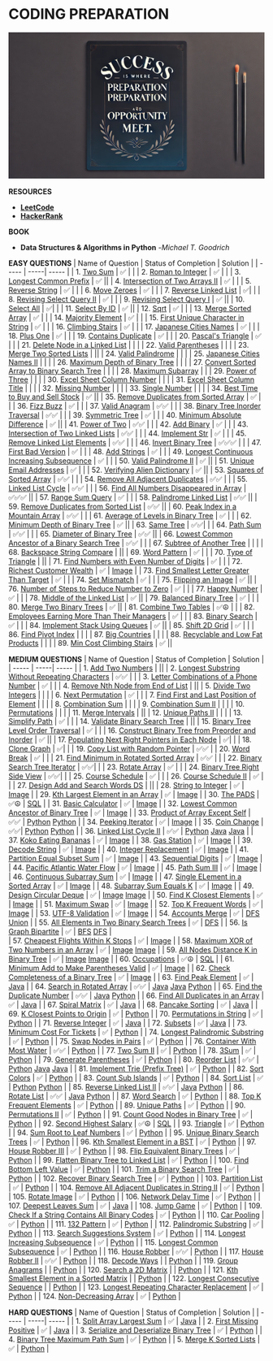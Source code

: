 # **CODING PREPARATION**


![Image](Assets/code.jpg)

**RESOURCES**
- [**LeetCode**](https://leetcode.com/problemset/all/?listId=wpwgkgt&page=1&difficulty=EASY&status=NOT_STARTED)
- [**HackerRank**](https://www.hackerrank.com/dashboard)

**BOOK**
- **Data Structures & Algorithms in Python** -*Michael T. Goodrich*


**EASY QUESTIONS**
| Name of Question | Status of Completion | Solution |
| ----- | -----| ----- |
| 1. [Two Sum](https://leetcode.com/problems/two-sum/) | ✅ | |
| 2. [Roman to Integer](https://leetcode.com/problems/roman-to-integer/) | ✅ | |
| 3. [Longest Common Prefix](https://leetcode.com/problems/longest-common-prefix/) | ✅ ||
| 4. [Intersection of Two Arrays II](https://leetcode.com/problems/intersection-of-two-arrays-ii/) | ✅ | |
| 5. [Reverse String](https://leetcode.com/problems/reverse-string/) | ✅ | |
| 6. [Move Zeroes](https://leetcode.com/problems/move-zeroes/) | ✅ | |
| 7. [Reverse Linked List](https://leetcode.com/problems/reverse-linked-list/) | ✅| |
| 8. [Revising Select Query II](https://www.hackerrank.com/challenges/revising-the-select-query-2/problem?isFullScreen=true) | ✅ | |
| 9. [Revising Select Query I](https://www.hackerrank.com/challenges/revising-the-select-query/problem?isFullScreen=true) | ✅ ||
| 10. [Select All](https://www.hackerrank.com/challenges/select-all-sql/problem?isFullScreen=true) | ✅| |
| 11. [Select By ID](https://www.hackerrank.com/challenges/select-by-id/problem?isFullScreen=true) | ✅ ||
| 12. [Sqrt](https://leetcode.com/problems/sqrtx/) | ✅ | |
| 13. [Merge Sorted Array](https://leetcode.com/problems/merge-sorted-array/submissions/) | ✅ | |
| 14. [Majority Element](https://leetcode.com/problems/majority-element/submissions/) | ✅ | |
| 15. [First Unique Character in String](https://leetcode.com/problems/first-unique-character-in-a-string/submissions/) | ✅ | |
| 16. [Climbing Stairs](https://leetcode.com/problems/climbing-stairs/submissions/) | ✅ | |
| 17. [Japanese Cities Names](https://www.hackerrank.com/challenges/japanese-cities-name/problem?isFullScreen=true) | ✅ | |
| 18. [Plus One](https://leetcode.com/problems/plus-one/submissions/) | ✅ | |
| 19. [Contains Duplicate](https://leetcode.com/problems/contains-duplicate/submissions/) | ✅ | |
| 20. [Pascal's Triangle](https://leetcode.com/problems/pascals-triangle/submissions/) | ✅ | |
| 21. [Delete Node in a Linked List](https://leetcode.com/problems/delete-node-in-a-linked-list/submissions/) |  | |
| 22. [Valid Parentheses](https://leetcode.com/problems/valid-parentheses/submissions/) |  | |
| 23. [Merge Two Sorted Lists](https://leetcode.com/problems/merge-two-sorted-lists/submissions/) | ||
| 24. [Valid Palindrome](https://github.com/ThinamXx/ML..Interview..Preparation/blob/main/Images/Valid%20Palindrome.PNG) |  | |
| 25. [Japanese Cities Names II](https://www.hackerrank.com/challenges/japanese-cities-name/problem?isFullScreen=true) |  | |
| 26. [Maximum Depth of Binary Tree](https://leetcode.com/problems/maximum-depth-of-binary-tree/submissions/) |  | |
| 27. [Convert Sorted Array to Binary Search Tree](https://leetcode.com/problems/convert-sorted-array-to-binary-search-tree/) |  | |
| 28. [Maximum Subarray](https://leetcode.com/problems/maximum-subarray/submissions/) | | 
| 29. [Power of Three](https://leetcode.com/problems/power-of-three/submissions/) |  | | 
| 30. [Excel Sheet Column Number](https://leetcode.com/problems/excel-sheet-column-number/submissions/) |  | |
| 31. [Excel Sheet Column Title](https://leetcode.com/problems/excel-sheet-column-title/submissions/) |  | |
| 32. [Missing Number](https://leetcode.com/problems/missing-number/submissions/) |  | |
| 33. [Single Number](https://leetcode.com/problems/single-number/submissions/) |  | |
| 34. [Best Time to Buy and Sell Stock](https://leetcode.com/problems/best-time-to-buy-and-sell-stock/submissions/) | ✅ ||
| 35. [Remove Duplicates from Sorted Array](https://leetcode.com/problems/remove-duplicates-from-sorted-array/submissions/) | ✅ | |
| 36. [Fizz Buzz](https://leetcode.com/problems/fizz-buzz/submissions/) | ✅ | |
| 37. [Valid Anagram](https://leetcode.com/problems/valid-anagram/submissions/) | ✅✅ | |
| 38. [Binary Tree Inorder Traversal](https://leetcode.com/problems/binary-tree-inorder-traversal/submissions/) | ✅✅ | |
| 39. [Symmetric Tree](https://leetcode.com/problems/symmetric-tree/submissions/) | ✅ | |
| 40. [Minimum Absolute Difference](https://leetcode.com/problems/minimum-absolute-difference/submissions/) | ✅ ||
| 41. [Power of Two](https://leetcode.com/problems/power-of-two/submissions/) | ✅✅ | |
| 42. [Add Binary](https://leetcode.com/problems/add-binary/submissions/) | ✅ | |
| 43. [Intersection of Two Linked Lists](https://leetcode.com/problems/intersection-of-two-linked-lists/submissions/) | ✅✅ | |
| 44. [Implement Str](https://leetcode.com/problems/implement-strstr/) | ✅ | | 
| 45. [Remove Linked List Elements](https://leetcode.com/problems/remove-linked-list-elements/submissions/) | ✅✅ | |
| 46. [Invert Binary Tree](https://leetcode.com/problems/invert-binary-tree/submissions/) | ✅✅✅ | |
| 47. [First Bad Version](https://leetcode.com/problems/first-bad-version/) | ✅ | |
| 48. [Add Strings](https://leetcode.com/problems/add-strings/submissions/) | ✅ | |
| 49. [Longest Continuous Increasing Subsequence](https://leetcode.com/problems/longest-continuous-increasing-subsequence/submissions/) | ✅ | |
| 50. [Valid Palindrome II](https://leetcode.com/problems/valid-palindrome-ii/submissions/) | ✅ || 
| 51. [Unique Email Addresses](https://leetcode.com/problems/unique-email-addresses/submissions/) | ✅ | |
| 52. [Verifying Alien Dictionary](https://leetcode.com/problems/verifying-an-alien-dictionary/submissions/) | ✅ ||
| 53. [Squares of Sorted Array](https://leetcode.com/problems/squares-of-a-sorted-array/submissions/) | ✅✅ | | 
| 54. [Remove All Adjacent Duplicates](https://leetcode.com/problems/remove-all-adjacent-duplicates-in-string/submissions/) | ✅✅ | |
| 55. [Linked List Cycle](https://leetcode.com/problems/linked-list-cycle/submissions/) | ✅✅ | | 
| 56. [Find All Numbers Disappeared in Array](https://leetcode.com/problems/find-all-numbers-disappeared-in-an-array/) | ✅✅✅ || 
| 57. [Range Sum Query](https://leetcode.com/problems/range-sum-query-immutable/submissions/) | ✅ | |
| 58. [Palindrome Linked List](https://leetcode.com/problems/palindrome-linked-list/submissions/) | ✅✅ ||
| 59. [Remove Duplicates from Sorted List](https://leetcode.com/problems/remove-duplicates-from-sorted-list/submissions/) | ✅✅ ||
| 60. [Peak Index in a Mountain Array](https://leetcode.com/problems/peak-index-in-a-mountain-array/) | ✅✅ | |
| 61. [Average of Levels in Binary Tree](https://leetcode.com/problems/average-of-levels-in-binary-tree/) | ✅ | |
| 62. [Minimum Depth of Binary Tree](https://leetcode.com/problems/minimum-depth-of-binary-tree/submissions/) | ✅ || 
| 63. [Same Tree](https://leetcode.com/problems/same-tree/submissions/) | ✅✅| |
| 64. [Path Sum](https://leetcode.com/problems/path-sum/submissions/) | ✅✅ | |
| 65. [Diameter of Binary Tree](https://leetcode.com/problems/diameter-of-binary-tree/submissions/) | ✅✅ ||
| 66. [Lowest Common Ancestor of a Binary Search Tree](https://leetcode.com/problems/lowest-common-ancestor-of-a-binary-search-tree/) | ✅✅ | | 
| 67. [Subtree of Another Tree](https://leetcode.com/problems/subtree-of-another-tree/submissions/) |  | |
| 68. [Backspace String Compare](https://leetcode.com/problems/backspace-string-compare/submissions/) | || 
| 69. [Word Pattern](https://leetcode.com/problems/word-pattern/submissions/) | ✅ | | 
| 70. [Type of Triangle](https://www.hackerrank.com/challenges/what-type-of-triangle/problem?isFullScreen=true) |  ||
| 71. [Find Numbers with Even Number of Digits](https://leetcode.com/problems/find-numbers-with-even-number-of-digits/) | ✅ | |
| 72. [Richest Customer Wealth](https://leetcode.com/problems/richest-customer-wealth/submissions/) | ✅ | [Image](https://github.com/ThinamXx/ML..Interview..Preparation/blob/main/Images/Wealth.PNG) | 
| 73. [Find Smallest Letter Greater Than Target](https://leetcode.com/problems/find-smallest-letter-greater-than-target/) | ✅ | | 
| 74. [Set Mismatch](https://leetcode.com/problems/set-mismatch/) | ✅ | | 
| 75. [Flipping an Image](https://leetcode.com/problems/flipping-an-image/) | ✅ || 
| 76. [Number of Steps to Reduce Number to Zero](https://leetcode.com/problems/number-of-steps-to-reduce-a-number-to-zero/) | ✅ | | 
| 77. [Happy Number](https://leetcode.com/problems/happy-number/) | ✅ | | 
| 78. [Middle of the Linked List](https://leetcode.com/problems/middle-of-the-linked-list/) | ✅ || 
| 79. [Balanced Binary Tree](https://leetcode.com/problems/balanced-binary-tree/submissions/) | ✅ | | 
| 80. [Merge Two Binary Trees](https://leetcode.com/problems/merge-two-binary-trees/submissions/) | ✅ || 
| 81. [Combine Two Tables](https://leetcode.com/problems/combine-two-tables/submissions/) | ✅☮ | | 
| 82. [Employees Earning More Than Their Managers](https://leetcode.com/problems/employees-earning-more-than-their-managers/) | ✅ | |
| 83. [Binary Search](https://leetcode.com/problems/binary-search/submissions/) | ✅ | | 
| 84. [Implement Stack Using Queues](https://leetcode.com/problems/implement-stack-using-queues/) | ✅ ||
| 85. [Shift 2D Grid](https://leetcode.com/problems/shift-2d-grid/) | ✅ | | 
| 86. [Find Pivot Index](https://leetcode.com/problems/find-pivot-index/) |  | | 
| 87. [Big Countries](https://leetcode.com/problems/big-countries/) | | | 
| 88. [Recyclable and Low Fat Products](https://leetcode.com/problems/recyclable-and-low-fat-products/) |  | | 
| 89. [Min Cost Climbing Stairs](https://leetcode.com/problems/min-cost-climbing-stairs/description/) | ✅ || 

**MEDIUM QUESTIONS**
| Name of Question | Status of Completion | Solution |
| ----- | -----| ----- |
| 1. [Add Two Numbers](https://leetcode.com/problems/add-two-numbers/) | ||
| 2. [Longest Substring Without Repeating Characters](https://leetcode.com/problems/longest-substring-without-repeating-characters/) | ✅✅ | |
| 3. [Letter Combinations of a Phone Number](https://leetcode.com/problems/letter-combinations-of-a-phone-number/) | ✅ | |
| 4. [Remove Nth Node from End of List](https://leetcode.com/problems/remove-nth-node-from-end-of-list/) | || 
| 5. [Divide Two Integers](https://leetcode.com/problems/divide-two-integers/submissions/) | | |
| 6. [Next Permutation](https://leetcode.com/problems/next-permutation/submissions/) | ✅ | | 
| 7. [Find First and Last Position of Element](https://leetcode.com/problems/find-first-and-last-position-of-element-in-sorted-array/submissions/) |  | |
| 8. [Combination Sum](https://leetcode.com/problems/combination-sum/submissions/) | | | 
| 9. [Combination Sum II](https://leetcode.com/problems/combination-sum-ii/submissions/) |  | |
| 10. [Permutations](https://leetcode.com/problems/permutations/submissions/) |  | |
| 11. [Merge Intervals](https://leetcode.com/problems/merge-intervals/submissions/) |  ||
| 12. [Unique Paths II](https://leetcode.com/problems/unique-paths-ii/submissions/) |  | | 
| 13. [Simplify Path](https://leetcode.com/problems/simplify-path/submissions/) | ✅ | |
| 14. [Validate Binary Search Tree](https://leetcode.com/problems/validate-binary-search-tree/submissions/) |  ||
| 15. [Binary Tree Level Order Traversal](https://leetcode.com/problems/binary-tree-level-order-traversal/) | ✅ | |
| 16. [Construct Binary Tree from Preorder and Inorder](https://leetcode.com/problems/construct-binary-tree-from-preorder-and-inorder-traversal/) | ✅ ||
| 17. [Populating Next Right Pointers in Each Node](https://leetcode.com/problems/populating-next-right-pointers-in-each-node/) | ✅| | 
| 18. [Clone Graph](https://leetcode.com/problems/clone-graph/submissions/) | ✅| | 
| 19. [Copy List with Random Pointer](https://leetcode.com/problems/copy-list-with-random-pointer/) | ✅✅ |
| 20. [Word Break](https://leetcode.com/problems/word-break/) | ✅ | |
| 21. [Find Minimum in Rotated Sorted Array](https://leetcode.com/problems/find-minimum-in-rotated-sorted-array/) | ✅✅ | |
| 22. [Binary Search Tree Iterator](https://leetcode.com/problems/binary-search-tree-iterator/) | ✅✅| | 
| 23. [Rotate Array](https://leetcode.com/problems/rotate-array/) | ✅ | |
| 24. [Binary Tree Right Side View](https://leetcode.com/problems/binary-tree-right-side-view/) | ✅✅| | 
| 25. [Course Schedule](https://leetcode.com/problems/course-schedule/submissions/) | ✅ | |
| 26. [Course Schedule II](https://leetcode.com/problems/course-schedule-ii/submissions/) | ✅ | |
| 27. [Design Add and Search Words DS](https://leetcode.com/problems/design-add-and-search-words-data-structure/) |  || 
| 28. [String to Integer](https://leetcode.com/problems/string-to-integer-atoi/submissions/) | ✅ | [Image](https://github.com/ThinamXx/ML..Interview..Preparation/blob/main/Images/String%20to%20Integer.PNG) | 
| 29. [Kth Largest Element in an Array](https://leetcode.com/problems/kth-largest-element-in-an-array/) | ✅ | [Image](https://github.com/ThinamXx/ML..Interview..Preparation/blob/main/Images/Kth%20Largest%20Element.PNG) | 
| 30. [The PADS](https://www.hackerrank.com/challenges/the-pads/problem?isFullScreen=true) | ✅☮ | [SQL](https://github.com/ThinamXx/ML..Interview..Preparation/blob/main/Images/The%20Pads.PNG) | 
| 31. [Basic Calculator](https://leetcode.com/problems/basic-calculator-ii/submissions/) | ✅ | [Image](https://github.com/ThinamXx/ML..Interview..Preparation/blob/main/Images/Basic%20Calculator%20II.PNG) | 
| 32. [Lowest Common Ancestor of Binary Tree](https://leetcode.com/problems/lowest-common-ancestor-of-a-binary-tree/) | ✅ | [Image](https://github.com/ThinamXx/ML..Interview..Preparation/blob/main/Images/Lowest%20Common%20Binary.PNG) | 
| 33. [Product of Array Except Self](https://leetcode.com/problems/product-of-array-except-self/) | ✅✅ | [Python](https://github.com/ThinamXx/ML..Interview..Preparation/blob/main/Images/Product%20of%20Array.PNG) [Python](https://github.com/ThinamXx/ML..Interview..Preparation/blob/main/Images/Product%20Self.png) | 
| 34. [Peeking Iterator](https://leetcode.com/problems/peeking-iterator/submissions/) | ✅ | [Image](https://github.com/ThinamXx/ML..Interview..Preparation/blob/main/Images/Peeking%20Iterator.PNG) | 
| 35. [Coin Change](https://leetcode.com/problems/coin-change/submissions/) | ✅✅| [Python](https://github.com/ThinamXx/ML..Interview..Preparation/blob/main/Images/Coin%20Change.PNG) [Python](https://github.com/ThinamXx/ML..Interview..Preparation/blob/main/Images/Coin%20Change%20N.png) |
| 36. [Linked List Cycle II](https://leetcode.com/problems/linked-list-cycle-ii/submissions/) | ✅✅ | [Python](https://github.com/ThinamXx/ML..Interview..Preparation/blob/main/Images/Linked%20List%20Cycle%20II.PNG) [Java](https://github.com/ThinamXx/ML..Interview..Preparation/blob/main/Images/Linked%20List%20CJ.PNG) [Java](https://github.com/ThinamXx/ML..Interview..Preparation/blob/main/Images/Linked%20List%20CJ2.PNG) | 
| 37. [Koko Eating Bananas](https://leetcode.com/problems/koko-eating-bananas/) | ✅ | [Image](https://github.com/ThinamXx/ML..Interview..Preparation/blob/main/Images/Koko.PNG) |
| 38. [Gas Station](https://leetcode.com/problems/gas-station/) | ✅ | [Image](https://github.com/ThinamXx/ML..Interview..Preparation/blob/main/Images/Gas%20Station.PNG) |
| 39. [Decode String](https://leetcode.com/problems/decode-string/submissions/) | ✅ | [Image](https://github.com/ThinamXx/ML..Interview..Preparation/blob/main/Images/Decode%20String.PNG) |
| 40. [Integer Replacement](https://leetcode.com/problems/integer-replacement/) | ✅ | [Image](https://github.com/ThinamXx/ML..Interview..Preparation/blob/main/Images/Integer%20Replacement.PNG) | 
| 41. [Partition Equal Subset Sum](https://leetcode.com/problems/partition-equal-subset-sum/submissions/) | ✅ | [Image](https://github.com/ThinamXx/ML..Interview..Preparation/blob/main/Images/Partition%20Equal.PNG) | 
| 43. [Sequential Digits](https://leetcode.com/problems/sequential-digits/submissions/) | ✅ | [Image](https://github.com/ThinamXx/ML..Interview..Preparation/blob/main/Images/Sequential%20Digits.PNG) |
| 44. [Pacific Atlantic Water Flow](https://leetcode.com/problems/pacific-atlantic-water-flow/submissions/) | ✅ | [Image](https://github.com/ThinamXx/ML..Interview..Preparation/blob/main/Images/Pacific%20Atlantic.PNG) |
| 45. [Path Sum III](https://leetcode.com/problems/path-sum-iii/submissions/) | ✅ | [Image](https://github.com/ThinamXx/ML..Interview..Preparation/blob/main/Images/Path%20Sum%20III.PNG) | 
| 46. [Continuous Subarray Sum](https://leetcode.com/problems/continuous-subarray-sum/submissions/) | ✅ | [Image](https://github.com/ThinamXx/ML..Interview..Preparation/blob/main/Images/Continuous%20Subarray%20Sum.PNG) | 
| 47. [Single ELement in a Sorted Array](https://leetcode.com/problems/single-element-in-a-sorted-array/) | ✅ | [Image](https://github.com/ThinamXx/ML..Interview..Preparation/blob/main/Images/Single%20Element.PNG) | 
| 48. [Subarray Sum Equals K](https://leetcode.com/problems/subarray-sum-equals-k/submissions/) | ✅ | [Image](https://github.com/ThinamXx/ML..Interview..Preparation/blob/main/Images/Subarray%20Sum.PNG) | 
| 49. [Design Circular Deque](https://leetcode.com/problems/design-circular-deque/submissions/) | ✅ | [Image](https://github.com/ThinamXx/ML..Interview..Preparation/blob/main/Images/Design%20Circular%20a.PNG) [Image](https://github.com/ThinamXx/ML..Interview..Preparation/blob/main/Images/Design%20Circular%20b.PNG) | 
| 50. [Find K Closest Elements](https://leetcode.com/problems/find-k-closest-elements/) | ✅ | [Image](https://github.com/ThinamXx/ML..Interview..Preparation/blob/main/Images/K%20Closest.PNG) | 
| 51. [Maximum Swap](https://leetcode.com/problems/maximum-swap/submissions/) | ✅ | [Image](https://github.com/ThinamXx/ML..Interview..Preparation/blob/main/Images/Maximum%20Swap.PNG) |
| 52. [Top K Frequent Words](https://leetcode.com/problems/top-k-frequent-words/) | ✅ | [Image](https://github.com/ThinamXx/ML..Interview..Preparation/blob/main/Images/Top%20K%20Frequent%20Words.PNG) | 
| 53. [UTF-8 Validation](https://leetcode.com/problems/utf-8-validation/) | ✅ | [Image](https://github.com/ThinamXx/ML..Interview..Preparation/blob/main/Images/UTF-8.PNG) | 
| 54. [Accounts Merge](https://leetcode.com/problems/accounts-merge/submissions/) | ✅ | [DFS](https://github.com/ThinamXx/ML..Interview..Preparation/blob/main/Images/Accounts%20Merge%20a.PNG) [Union](https://github.com/ThinamXx/ML..Interview..Preparation/blob/main/Images/Accounts%20Merge%20b.PNG) | 
| 55. [All Elements in Two Binary Search Trees](https://leetcode.com/problems/all-elements-in-two-binary-search-trees/) | ✅ | [DFS](https://github.com/ThinamXx/ML..Interview..Preparation/blob/main/Images/Binary%20Search%20Tree%20All.PNG) | 
| 56. [Is Graph Bipartite](https://leetcode.com/problems/is-graph-bipartite/submissions/) | ✅ | [BFS](https://github.com/ThinamXx/ML..Interview..Preparation/blob/main/Images/Graph%20Bipartite%20a.PNG) [DFS](https://github.com/ThinamXx/ML..Interview..Preparation/blob/main/Images/Graph%20Bipartite%20b.PNG) |  
| 57. [Cheapest Flights Within K Stops](https://leetcode.com/problems/cheapest-flights-within-k-stops/) | ✅ | [Image](https://github.com/ThinamXx/ML..Interview..Preparation/blob/main/Images/Cheapest%20Flights.PNG) | 
| 58. [Maximum XOR of Two Numbers in an Array](https://leetcode.com/problems/maximum-xor-of-two-numbers-in-an-array/) | ✅ | [Image](https://github.com/ThinamXx/ML..Interview..Preparation/blob/main/Images/Maximum%20XOR%20a.PNG) [Image](https://github.com/ThinamXx/ML..Interview..Preparation/blob/main/Images/Maximum%20XOR%20b.PNG) |
| 59. [All Nodes Distance K in Binary Tree](https://leetcode.com/problems/all-nodes-distance-k-in-binary-tree/) | ✅ | [Image](https://github.com/ThinamXx/ML..Interview..Preparation/blob/main/Images/All%20Nodes%20a.PNG) [Image](https://github.com/ThinamXx/ML..Interview..Preparation/blob/main/Images/All%20Nodes%20b.PNG) | 
| 60. [Occupations](https://www.hackerrank.com/challenges/occupations/problem?isFullScreen=true) | ✅☮ | [SQL](https://github.com/ThinamXx/ML..Interview..Preparation/blob/main/Images/Occupations.PNG) |
| 61. [Minimum Add to Make Parentheses Valid](https://leetcode.com/problems/minimum-add-to-make-parentheses-valid/) | ✅ | [Image](https://github.com/ThinamXx/ML..Interview..Preparation/blob/main/Images/Minimum%20Add.PNG) | 
| 62. [Check Completeness of a Binary Tree](https://leetcode.com/problems/check-completeness-of-a-binary-tree/) | ✅ | [Image](https://github.com/ThinamXx/ML..Interview..Preparation/blob/main/Images/Check%20Completeness.PNG) | 
| 63. [Find Peak Element](https://leetcode.com/problems/find-peak-element/) | ✅ | [Java](https://github.com/ThinamXx/ML..Interview..Preparation/blob/main/Images/Peak%20Element.PNG) | 
| 64. [Search in Rotated Array](https://leetcode.com/problems/search-in-rotated-sorted-array/) | ✅✅ | [Java](https://github.com/ThinamXx/ML..Interview..Preparation/blob/main/Images/Search%20a.PNG) [Java](https://github.com/ThinamXx/ML..Interview..Preparation/blob/main/Images/Search%20b.PNG) [Python](https://github.com/ThinamXx/ML..Interview..Preparation/blob/main/Images/SearchRA.png) | 
| 65. [Find the Duplicate Number](https://leetcode.com/problems/find-the-duplicate-number/) | ✅✅ | [Java](https://github.com/ThinamXx/ML..Interview..Preparation/blob/main/Images/Duplicate%20Number.PNG) [Python](https://github.com/ThinamXx/ML..Interview..Preparation/blob/main/Images/Find%20the%20Duplicate%20N.PNG) |
| 66. [Find All Duplicates in an Array](https://leetcode.com/problems/find-all-duplicates-in-an-array/) | ✅ | [Java](https://github.com/ThinamXx/ML..Interview..Preparation/blob/main/Images/All%20Duplicates.PNG) | 
| 67. [Spiral Matrix](https://leetcode.com/problems/spiral-matrix/submissions/) | ✅ | [Java](https://github.com/ThinamXx/ML..Interview..Preparation/blob/main/Images/Spiral%20Matrix.PNG) | 
| 68. [Pancake Sorting](https://leetcode.com/problems/pancake-sorting/) | ✅ | [Java](https://github.com/ThinamXx/ML..Interview..Preparation/blob/main/Images/Pancake%20Sorting.PNG) | 
| 69. [K Closest Points to Origin](https://leetcode.com/problems/k-closest-points-to-origin/) | ✅ | [Python](https://github.com/ThinamXx/ML..Interview..Preparation/blob/main/Images/K%20Closest%20Points.PNG) |
| 70. [Permutations in String](https://leetcode.com/problems/permutation-in-string/submissions/) | ✅ | [Python](https://github.com/ThinamXx/ML..Interview..Preparation/blob/main/Images/Permutations%20in%20String.PNG) | 
| 71. [Reverse Integer](https://leetcode.com/problems/reverse-integer/submissions/) | ✅ | [Java](https://github.com/ThinamXx/ML..Interview..Preparation/blob/main/Images/Reverse%20Integer.PNG) | 
| 72. [Subsets](https://leetcode.com/problems/subsets/) | ✅ | [Java](https://github.com/ThinamXx/ML..Interview..Preparation/blob/main/Images/Subset.PNG) | 
| 73. [Minimum Cost For Tickets](https://leetcode.com/problems/minimum-cost-for-tickets/submissions/) | ✅ | [Python](https://github.com/ThinamXx/ML..Interview..Preparation/blob/main/Images/Minimum%20Cost.PNG) | 
| 74. [Longest Palindromic Substring](https://leetcode.com/problems/longest-palindromic-substring/) | ✅ | [Python](https://github.com/ThinamXx/ML..Interview..Preparation/blob/main/Images/Longest%20Palindromic.PNG) |
| 75. [Swap Nodes in Pairs](https://leetcode.com/problems/swap-nodes-in-pairs/) | ✅ | [Python](https://github.com/ThinamXx/ML..Interview..Preparation/blob/main/Images/Swap%20Nodes.PNG) | 
| 76. [Container With Most Water](https://leetcode.com/problems/container-with-most-water/submissions/) | ✅✅ | [Python](https://github.com/ThinamXx/ML..Interview..Preparation/blob/main/Images/Container%20With%20Water.PNG) | 
| 77. [Two Sum II](https://leetcode.com/problems/two-sum-ii-input-array-is-sorted/) | ✅ | [Python](https://github.com/ThinamXx/ML..Interview..Preparation/blob/main/Images/Two%20Sum%20II.PNG) |
| 78. [3Sum](https://leetcode.com/problems/3sum/) | ✅ | [Python](https://github.com/ThinamXx/ML..Interview..Preparation/blob/main/Images/3%20Sum.PNG) | 
| 79. [Generate Parentheses](https://leetcode.com/problems/generate-parentheses/submissions/) | ✅ | [Python](https://github.com/ThinamXx/ML..Interview..Preparation/blob/main/Images/Generate%20Parentheses.PNG) |
| 80. [Reorder List](https://leetcode.com/problems/reorder-list/submissions/) | ✅✅ | [Python](https://github.com/ThinamXx/ML..Interview..Preparation/blob/main/Images/Reorder%20List.PNG) [Java](https://github.com/ThinamXx/ML..Interview..Preparation/blob/main/Images/LinkedList%20J1.PNG) [Java](https://github.com/ThinamXx/ML..Interview..Preparation/blob/main/Images/LinkedList%20J2.PNG) | 
| 81. [Implement Trie (Prefix Tree)](https://leetcode.com/problems/implement-trie-prefix-tree/submissions/) | ✅ | [Python](https://github.com/ThinamXx/ML..Interview..Preparation/blob/main/Images/Trie.PNG) | 
| 82. [Sort Colors](https://leetcode.com/problems/sort-colors/) | ✅ | [Python](https://github.com/ThinamXx/ML..Interview..Preparation/blob/main/Images/Sort%20Colors.PNG) | 
| 83. [Count Sub Islands](https://leetcode.com/problems/count-sub-islands/submissions/) | ✅ | [Python](https://github.com/ThinamXx/ML..Interview..Preparation/blob/main/Images/Count%20Sub%20Islands.PNG) | 
| 84. [Sort List](https://leetcode.com/problems/sort-list/submissions/) | ✅ | [Python](https://github.com/ThinamXx/ML..Interview..Preparation/blob/main/Images/Sort%20List1.PNG) [Python](https://github.com/ThinamXx/ML..Interview..Preparation/blob/main/Images/Sort%20List2.PNG) | 
| 85. [Reverse Linked List II](https://leetcode.com/problems/reverse-linked-list-ii/submissions/) | ✅✅ | [Java](https://github.com/ThinamXx/ML..Interview..Preparation/blob/main/Images/Reverse%20Linked%20List%202.PNG) [Python](https://github.com/ThinamXx/ML..Interview..Preparation/blob/main/Images/Reverse%20Linked%20List%20N.PNG) | 
| 86. [Rotate List](https://leetcode.com/problems/rotate-list/) | ✅✅ | [Java](https://github.com/ThinamXx/ML..Interview..Preparation/blob/main/Images/Rotate%20List.PNG) [Python](https://github.com/ThinamXx/ML..Interview..Preparation/blob/main/Images/Rotate%20List%20N.png) |
| 87. [Word Search](https://leetcode.com/problems/word-search/submissions/) | ✅ | [Python](https://github.com/ThinamXx/ML..Interview..Preparation/blob/main/Images/Word%20Search.PNG) | 
| 88. [Top K Frequent Elements](https://leetcode.com/problems/top-k-frequent-elements/submissions/) | ✅ | [Python](https://github.com/ThinamXx/ML..Interview..Preparation/blob/main/Images/K%20Frequent%20Elements.PNG) | 
| 89. [Unique Paths](https://leetcode.com/problems/unique-paths/) | ✅ | [Python](https://github.com/ThinamXx/ML..Interview..Preparation/blob/main/Images/Unique%20Paths.PNG) | 
| 90. [Permutations II](https://leetcode.com/problems/permutations-ii/submissions/) | ✅ | [Python](https://github.com/ThinamXx/ML..Interview..Preparation/blob/main/Images/Permutations%20II.PNG) |
| 91. [Count Good Nodes in Binary Tree](https://leetcode.com/problems/count-good-nodes-in-binary-tree/) | ✅ | [Python](https://github.com/ThinamXx/ML..Interview..Preparation/blob/main/Images/Count%20Good%20Nodes.PNG) |
| 92. [Second Highest Salary](https://leetcode.com/problems/second-highest-salary/) | ✅☮ | [SQL](https://github.com/ThinamXx/ML..Interview..Preparation/blob/main/Images/Second%20Highest%20Salary.PNG) |
| 93. [Triangle](https://leetcode.com/problems/triangle/submissions/) | ✅ | [Python](https://github.com/ThinamXx/ML..Interview..Preparation/blob/main/Images/Triangle%20P.PNG) | 
| 94. [Sum Root to Leaf Numbers](https://leetcode.com/problems/sum-root-to-leaf-numbers/) | ✅ | [Python](https://github.com/ThinamXx/ML..Interview..Preparation/blob/main/Images/Sum%20Root.png) | 
| 95. [Unique Binary Search Trees](https://leetcode.com/problems/unique-binary-search-trees/submissions/) | ✅ | [Python](https://github.com/ThinamXx/ML..Interview..Preparation/blob/main/Images/Unique%20%20Binary%20Search%20Trees.PNG) | 
| 96. [Kth Smallest Element in a BST](https://leetcode.com/problems/kth-smallest-element-in-a-bst/) | ✅ | [Python](https://github.com/ThinamXx/ML..Interview..Preparation/blob/main/Images/Kth%20Smallest%20Element%20in%20a%20BST.png) |
| 97. [House Robber III](https://leetcode.com/problems/house-robber-iii/) | ✅ | [Python](https://github.com/ThinamXx/ML..Interview..Preparation/blob/main/Images/House%20Robber%20III.png) | 
| 98. [Flip Equivalent Binary Trees](https://leetcode.com/problems/flip-equivalent-binary-trees/submissions/) | ✅ | [Python](https://github.com/ThinamXx/ML..Interview..Preparation/blob/main/Images/Flip%20Equivalent%20BT.png) |
| 99. [Flatten Binary Tree to Linked List](https://leetcode.com/problems/flatten-binary-tree-to-linked-list/) | ✅ | [Python](https://github.com/ThinamXx/ML..Interview..Preparation/blob/main/Images/Flatten%20Binary%20Tree.png) | 
| 100. [Find Bottom Left Value](https://leetcode.com/problems/find-bottom-left-tree-value/submissions/) | ✅ | [Python](https://github.com/ThinamXx/ML..Interview..Preparation/blob/main/Images/Find%20Bottom%20Left%20Tree.PNG) | 
| 101. [Trim a Binary Search Tree](https://leetcode.com/problems/trim-a-binary-search-tree/submissions/) | ✅ | [Python](https://github.com/ThinamXx/ML..Interview..Preparation/blob/main/Images/Trim%20BST.PNG) | 
| 102. [Recover Binary Search Tree](https://leetcode.com/problems/recover-binary-search-tree/) | ✅ | [Python](https://github.com/ThinamXx/ML..Interview..Preparation/blob/main/Images/Recover%20Binary%20Search%20Tree.PNG) | 
| 103. [Partition List](https://leetcode.com/problems/partition-list/submissions/) | ✅ | [Python](https://github.com/ThinamXx/ML..Interview..Preparation/blob/main/Images/Partition%20List.png) | 
| 104. [Remove All Adjacent Duplicates in String II](https://leetcode.com/problems/remove-all-adjacent-duplicates-in-string-ii/) | ✅ | [Python](https://github.com/ThinamXx/ML..Interview..Preparation/blob/main/Images/Remove%20All%20Adjacent%20Duplicates.PNG) | 
| 105. [Rotate Image](https://leetcode.com/problems/rotate-image/) | ✅ | [Python](https://github.com/ThinamXx/ML..Interview..Preparation/blob/main/Images/Rotate%20Image.png) | 
| 106. [Network Delay Time](https://leetcode.com/problems/network-delay-time/submissions/) | ✅ | [Python](https://github.com/ThinamXx/ML..Interview..Preparation/blob/main/Images/Network%20Delay%20Time.png) |
| 107. [Deepest Leaves Sum](https://leetcode.com/problems/deepest-leaves-sum/) | ✅ | [Java](https://github.com/ThinamXx/ML..Interview..Preparation/blob/main/Images/Deepest%20Level%20Sum.png) |
| 108. [Jump Game](https://leetcode.com/problems/jump-game/submissions/) | ✅ | [Python](https://github.com/ThinamXx/ML..Interview..Preparation/blob/main/Images/Jump.png) | 
| 109. [Check If a String Contains All Binary Codes](https://leetcode.com/problems/check-if-a-string-contains-all-binary-codes-of-size-k/) | ✅ | [Python](https://github.com/ThinamXx/ML..Interview..Preparation/blob/main/Images/Check%20Binary%20Codes.png) | 
| 110. [Car Pooling](https://leetcode.com/problems/car-pooling/) | ✅ | [Python](https://github.com/ThinamXx/ML..Interview..Preparation/blob/main/Images/Car%20Pooling.png) | 
| 111. [132 Pattern](https://leetcode.com/problems/132-pattern/submissions/) | ✅ | [Python](https://github.com/ThinamXx/ML..Interview..Preparation/blob/main/Images/132%20Pattern.png) |
| 112. [Palindromic Substring](https://leetcode.com/problems/palindromic-substrings/submissions/) | ✅ | [Python](https://github.com/ThinamXx/ML..Interview..Preparation/blob/main/Images/Palindromic%20Substring.png) |
| 113. [Search Suggestions System](https://leetcode.com/problems/search-suggestions-system/submissions/) | ✅ | [Python](https://github.com/ThinamXx/ML..Interview..Preparation/blob/main/Images/Search%20Suggestion.png) | 
| 114. [Longest Increasing Subsequence](https://leetcode.com/problems/longest-increasing-subsequence/submissions/) | ✅ | [Python](https://github.com/ThinamXx/ML..Interview..Preparation/blob/main/Images/Longest%20Increasing%20Subsequence.png) |
| 115. [Longest Common Subsequence](https://leetcode.com/problems/longest-common-subsequence/submissions/) | ✅ | [Python](https://github.com/ThinamXx/ML..Interview..Preparation/blob/main/Images/Longest%20Common%20Subsequence.png) | 
| 116. [House Robber](https://leetcode.com/problems/house-robber/) | ✅✅ | [Python](https://github.com/ThinamXx/ML..Interview..Preparation/blob/main/Images/House%20Robber.png) |
| 117. [House Robber II](https://leetcode.com/problems/house-robber-ii/submissions/) | ✅✅ | [Python](https://github.com/ThinamXx/ML..Interview..Preparation/blob/main/Images/House%20Robber%20II.png) |
| 118. [Decode Ways](https://leetcode.com/problems/decode-ways/submissions/) |  | [Python](https://github.com/ThinamXx/ML..Interview..Preparation/blob/main/Images/Decode%20Ways.png) | 
| 119. [Group Anagrams](https://leetcode.com/problems/group-anagrams/submissions/) |  | [Python](https://github.com/ThinamXx/ML..Interview..Preparation/blob/main/Images/Group%20Anagrams.png) | 
| 120. [Search a 2D Matrix](https://leetcode.com/problems/search-a-2d-matrix/) |  | [Python](https://github.com/ThinamXx/ML..Interview..Preparation/blob/main/Images/2D%20Matrix.png) | 
| 121. [Kth Smallest Element in a Sorted Matrix](https://leetcode.com/problems/kth-smallest-element-in-a-sorted-matrix/) |  | [Python](https://github.com/ThinamXx/ML..Interview..Preparation/blob/main/Images/Kth%20Smallest%20BS.png) |
| 122. [Longest Consecutive Sequence](https://leetcode.com/problems/longest-consecutive-sequence/) |  | [Python](https://github.com/ThinamXx/ML..Interview..Preparation/blob/main/Images/Longest%20Consequtive.png) |
| 123. [Longest Repeating Character Replacement](https://leetcode.com/problems/longest-repeating-character-replacement/) | ✅ | [Python](https://github.com/ThinamXx/ML..Interview..Preparation/blob/main/Images/LongestNSub.png) | 
| 124. [Non-Decreasing Array](https://leetcode.com/problems/non-decreasing-array/) | ✅ | [Python](https://github.com/ThinamXx/ML..Interview..Preparation/blob/main/Images/NonDec.png) | 

**HARD QUESTIONS**
| Name of Question | Status of Completion | Solution |
| ----- | -----| ----- |
| 1. [Split Array Largest Sum](https://leetcode.com/problems/split-array-largest-sum/) | ✅ | [Java](https://github.com/ThinamXx/ML..Interview..Preparation/blob/main/Images/Split%20Array.PNG) |
| 2. [First Missing Positive](https://leetcode.com/problems/first-missing-positive/submissions/) | ✅ | [Java](https://github.com/ThinamXx/ML..Interview..Preparation/blob/main/Images/First%20Missing%20Positive.PNG) | 
| 3. [Serialize and Deserialize Binary Tree](https://leetcode.com/problems/serialize-and-deserialize-binary-tree/) | ✅ | [Python](https://github.com/ThinamXx/ML..Interview..Preparation/blob/main/Images/Serialize%20%26%20Deserialize.png) | 
| 4. [Binary Tree Maximum Path Sum](https://leetcode.com/problems/binary-tree-maximum-path-sum/) | ✅ | [Python](https://github.com/ThinamXx/ML..Interview..Preparation/blob/main/Images/Binary%20Tree%20Maximum%20Path.png) | 
| 5. [Merge K Sorted Lists](https://leetcode.com/problems/merge-k-sorted-lists/) | ✅ | [Python](https://github.com/ThinamXx/ML..Interview..Preparation/blob/main/Images/Merge%20K%20Sorted%20Lists.PNG) | 
